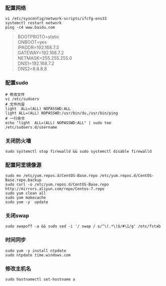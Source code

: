 ### 配置网络
```shell
vi /etc/sysconfig/network-scripts/ifcfg-ens33
systemctl restart network
ping -c4 www.baidu.com
```
> BOOTPROTO=static  
> ONBOOT=yes  
> IPADDR=192.168.7.3  
> GATEWAY=192.168.7.2  
> NETMASK=255.255.255.0  
> DNS1=192.168.7.2  
> DNS2=8.8.8.8  

### 配置sudo
```shell
# 修改文件
vi /etc/sudoers
# 文件内容
light  ALL=(ALL) NOPASSWD:ALL
light ALL=(ALL) NOPASSWD:/usr/bin/du,/usr/bin/ping
# 一行命令
echo "light  ALL=(ALL) NOPASSWD:ALL" | sudo tee /etc/sudoers.d/username
```

### 关闭防火墙
```shell
sudo systemctl stop firewalld && sudo systemctl disable firewalld
```

### 配置阿里镜像源
```shell
sudo mv /etc/yum.repos.d/CentOS-Base.repo /etc/yum.repos.d/CentOS-Base.repo.backup
sudo curl -o /etc/yum.repos.d/CentOS-Base.repo http://mirrors.aliyun.com/repo/Centos-7.repo
sudo yum clean all
sudo yum makecache
sudo yum -y  update
```

### 关闭swap
```shell
sudo swapoff -a && sudo sed -i '/ swap / s/^\(.*\)$/#\1/g' /etc/fstab
```

### 时间同步
```shell
sudo yum -y install ntpdate
sudo ntpdate time.windows.com
```

### 修改主机名
```shell
sudo hostnamectl set-hostname a
```


